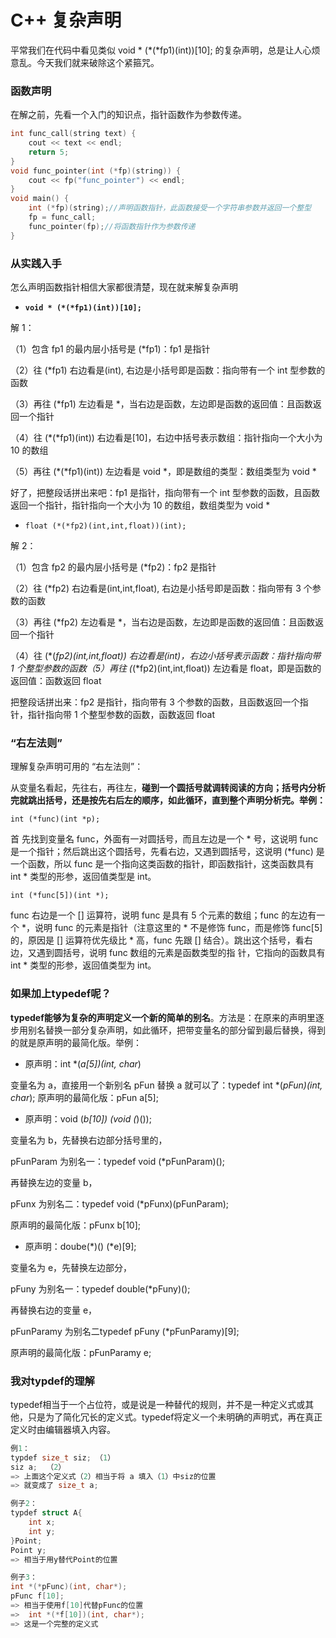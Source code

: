 # C++ 复杂声明

平常我们在代码中看见类似 void * (*(*fp1)(int))[10]; 的复杂声明，总是让人心烦意乱。今天我们就来破除这个紧箍咒。

### 函数声明

在解之前，先看一个入门的知识点，指针函数作为参数传递。

```cpp
int func_call(string text) {
	cout << text << endl;
	return 5;
}
void func_pointer(int (*fp)(string)) {
	cout << fp("func_pointer") << endl;
}
void main() {
	int (*fp)(string);//声明函数指针，此函数接受一个字符串参数并返回一个整型
	fp = func_call;
	func_pointer(fp);//将函数指针作为参数传递
}
```

### 从实践入手

怎么声明函数指针相信大家都很清楚，现在就来解复杂声明

- **`void * (*(*fp1)(int))[10];`**

解 1：

（1）包含 fp1 的最内层小括号是 (*fp1)：fp1 是指针

（2）往 (*fp1) 右边看是(int), 右边是小括号即是函数：指向带有一个 int 型参数的函数

（3）再往 (*fp1) 左边看是 *，当右边是函数，左边即是函数的返回值：且函数返回一个指针

（4）往 (*(*fp1)(int)) 右边看是[10]，右边中括号表示数组：指针指向一个大小为 10 的数组

（5）再往 (*(*fp1)(int)) 左边看是 void *，即是数组的类型：数组类型为 void *

好了，把整段话拼出来吧：fp1 是指针，指向带有一个 int 型参数的函数，且函数返回一个指针，指针指向一个大小为 10 的数组，数组类型为 void *

- `float (*(*fp2)(int,int,float))(int);`

解 2：

（1）包含 fp2 的最内层小括号是 (*fp2)：fp2 是指针

（2）往 (*fp2) 右边看是(int,int,float), 右边是小括号即是函数：指向带有 3 个参数的函数

（3）再往 (*fp2) 左边看是 *，当右边是函数，左边即是函数的返回值：且函数返回一个指针

（4）往 (*(*fp2)(int,int,float)) 右边看是(int)，右边小括号表示函数：指针指向带 1 个整型参数的函数（5）再往 (*(*fp2)(int,int,float)) 左边看是 float，即是函数的返回值：函数返回 float

把整段话拼出来：fp2 是指针，指向带有 3 个参数的函数，且函数返回一个指针，指针指向带 1 个整型参数的函数，函数返回 float

### “右左法则”

理解复杂声明可用的 “右左法则”：

从变量名看起，先往右，再往左，**碰到一个圆括号就调转阅读的方向；括号内分析完就跳出括号，还是按先右后左的顺序，如此循环，直到整个声明分析完。举例：**

`int (*func)(int *p);`

首 先找到变量名 func，外面有一对圆括号，而且左边是一个 * 号，这说明 func 是一个指针；然后跳出这个圆括号，先看右边，又遇到圆括号，这说明 (*func) 是一个函数，所以 func 是一个指向这类函数的指针，即函数指针，这类函数具有 int * 类型的形参，返回值类型是 int。

`int (*func[5])(int *);`

func 右边是一个 [] 运算符，说明 func 是具有 5 个元素的数组；func 的左边有一个 *，说明 func 的元素是指针（注意这里的 * 不是修饰 func，而是修饰 func[5]的，原因是 [] 运算符优先级比 * 高，func 先跟 [] 结合）。跳出这个括号，看右边，又遇到圆括号，说明 func 数组的元素是函数类型的指 针，它指向的函数具有 int * 类型的形参，返回值类型为 int。

### 如果加上typedef呢？

**typedef能够为复杂的声明定义一个新的简单的别名**。方法是：在原来的声明里逐步用别名替换一部分复杂声明，如此循环，把带变量名的部分留到最后替换，得到的就是原声明的最简化版。举例：

- 原声明：int *(*a[5])(int, char*)

变量名为 a，直接用一个新别名 pFun 替换 a 就可以了：typedef int *(*pFun)(int, char*); 原声明的最简化版：pFun a[5];

- 原声明：void (*b[10]) (void (*)());

变量名为 b，先替换右边部分括号里的，

pFunParam 为别名一：typedef void (*pFunParam)();

再替换左边的变量 b，

pFunx 为别名二：typedef void (*pFunx)(pFunParam);

原声明的最简化版：pFunx b[10];

- 原声明：doube(*)() (*e)[9];

变量名为 e，先替换左边部分，

pFuny 为别名一：typedef double(*pFuny)();

再替换右边的变量 e，

pFunParamy 为别名二typedef pFuny (*pFunParamy)[9];

原声明的最简化版：pFunParamy e;

### 我对typdef的理解

typedef相当于一个占位符，或是说是一种替代的规则，并不是一种定义式或其他，只是为了简化冗长的定义式。typedef将定义一个未明确的声明式，再在真正定义时由编辑器填入内容。

```cpp
例1：
typdef size_t siz; （1）
siz a;  （2）
=> 上面这个定义式（2）相当于将 a 填入（1）中siz的位置
=> 就变成了 size_t a;

例子2：
typdef struct A{
	int x;
	int y;
}Point;
Point y;
=> 相当于用y替代Point的位置

例子3：
int *(*pFunc)(int, char*);
pFunc f[10];
=> 相当于使用f[10]代替pFunc的位置
=>  int *(*f[10])(int, char*);
=> 这是一个完整的定义式
```